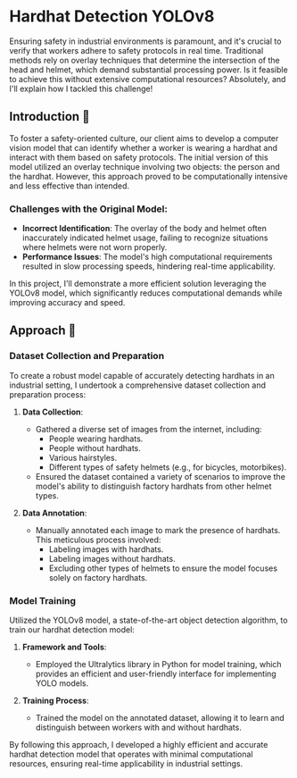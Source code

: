 # Hardhat Detection YOLOv8

Ensuring safety in industrial environments is paramount, and it's crucial to verify that workers adhere to safety protocols in real time. Traditional methods rely on overlay techniques that determine the intersection of the head and helmet, which demand substantial processing power. Is it feasible to achieve this without extensive computational resources? Absolutely, and I'll explain how I tackled this challenge!

## Introduction 📝
To foster a safety-oriented culture, our client aims to develop a computer vision model that can identify whether a worker is wearing a hardhat and interact with them based on safety protocols. The initial version of this model utilized an overlay technique involving two objects: the person and the hardhat. However, this approach proved to be computationally intensive and less effective than intended.

### Challenges with the Original Model:
- **Incorrect Identification**: The overlay of the body and helmet often inaccurately indicated helmet usage, failing to recognize situations where helmets were not worn properly.
- **Performance Issues**: The model's high computational requirements resulted in slow processing speeds, hindering real-time applicability.

In this project, I'll demonstrate a more efficient solution leveraging the YOLOv8 model, which significantly reduces computational demands while improving accuracy and speed.

## Approach 🚀

### Dataset Collection and Preparation
To create a robust model capable of accurately detecting hardhats in an industrial setting, I undertook a comprehensive dataset collection and preparation process:

1. **Data Collection**:
    - Gathered a diverse set of images from the internet, including:
        - People wearing hardhats.
        - People without hardhats.
        - Various hairstyles.
        - Different types of safety helmets (e.g., for bicycles, motorbikes).
    - Ensured the dataset contained a variety of scenarios to improve the model's ability to distinguish factory hardhats from other helmet types.

2. **Data Annotation**:
    - Manually annotated each image to mark the presence of hardhats. This meticulous process involved:
        - Labeling images with hardhats.
        - Labeling images without hardhats.
        - Excluding other types of helmets to ensure the model focuses solely on factory hardhats.

### Model Training
Utilized the YOLOv8 model, a state-of-the-art object detection algorithm, to train our hardhat detection model:

1. **Framework and Tools**:
    - Employed the Ultralytics library in Python for model training, which provides an efficient and user-friendly interface for implementing YOLO models.

2. **Training Process**:
    - Trained the model on the annotated dataset, allowing it to learn and distinguish between workers with and without hardhats.


By following this approach, I developed a highly efficient and accurate hardhat detection model that operates with minimal computational resources, ensuring real-time applicability in industrial settings.
